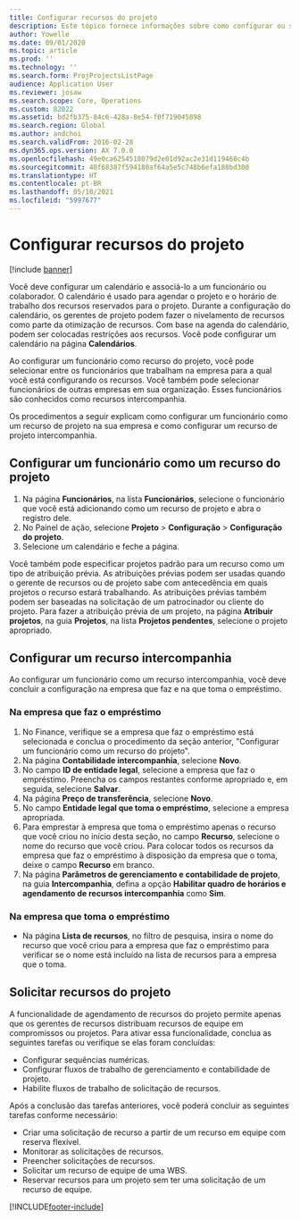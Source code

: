 ```yaml
---
title: Configurar recursos do projeto
description: Este tópico fornece informações sobre como configurar ou solicitar recursos do projeto.
author: Yowelle
ms.date: 09/01/2020
ms.topic: article
ms.prod: ''
ms.technology: ''
ms.search.form: ProjProjectsListPage
audience: Application User
ms.reviewer: josaw
ms.search.scope: Core, Operations
ms.custom: 82022
ms.assetid: bd2fb375-84c6-428a-8e54-f0f719045898
ms.search.region: Global
ms.author: andchoi
ms.search.validFrom: 2016-02-28
ms.dyn365.ops.version: AX 7.0.0
ms.openlocfilehash: 49e0ca6254518079d2e01d92ac2e31d119468c4b
ms.sourcegitcommit: 40f68387f594180af64a5e5c748b6efa188bd300
ms.translationtype: HT
ms.contentlocale: pt-BR
ms.lasthandoff: 05/10/2021
ms.locfileid: "5997677"
---
```

# <a name="set-up-project-resources"></a>Configurar recursos do projeto

[!include [banner](../includes/banner.md)]

Você deve configurar um calendário e associá-lo a um funcionário ou colaborador. O calendário é usado para agendar o projeto e o horário de trabalho dos recursos reservados para o projeto. Durante a configuração do calendário, os gerentes de projeto podem fazer o nivelamento de recursos como parte da otimização de recursos. Com base na agenda do calendário, podem ser colocadas restrições aos recursos. Você pode configurar um calendário na página **Calendários**.

Ao configurar um funcionário como recurso do projeto, você pode selecionar entre os funcionários que trabalham na empresa para a qual você está configurando os recursos. Você também pode selecionar funcionários de outras empresas em sua organização. Esses funcionários são conhecidos como recursos intercompanhia.

Os procedimentos a seguir explicam como configurar um funcionário como um recurso de projeto na sua empresa e como configurar um recurso de projeto intercompanhia.

## <a name="set-up-a-worker-as-a-project-resource"></a>Configurar um funcionário como um recurso do projeto

1. Na página **Funcionários**, na lista **Funcionários**, selecione o funcionário que você está adicionando como um recurso de projeto e abra o registro dele.
2. No Painel de ação, selecione **Projeto** &gt; **Configuração** &gt; **Configuração do projeto**.
3. Selecione um calendário e feche a página.

Você também pode especificar projetos padrão para um recurso como um tipo de atribuição prévia. As atribuições prévias podem ser usadas quando o gerente de recursos ou de projeto sabe com antecedência em quais projetos o recurso estará trabalhando. As atribuições prévias também podem ser baseadas na solicitação de um patrocinador ou cliente do projeto. Para fazer a atribuição prévia de um projeto, na página **Atribuir projetos**, na guia **Projetos**, na lista **Projetos pendentes**, selecione o projeto apropriado.

## <a name="set-up-an-intercompany-resource"></a>Configurar um recurso intercompanhia

Ao configurar um funcionário como um recurso intercompanhia, você deve concluir a configuração na empresa que faz e na que toma o empréstimo.

### <a name="in-the-lending-company"></a>Na empresa que faz o empréstimo

1. No Finance, verifique se a empresa que faz o empréstimo está selecionada e conclua o procedimento da seção anterior, "Configurar um funcionário como um recurso do projeto".
2. Na página **Contabilidade intercompanhia**, selecione **Novo**.
3. No campo **ID de entidade legal**, selecione a empresa que faz o empréstimo. Preencha os campos restantes conforme apropriado e, em seguida, selecione **Salvar**.
4. Na página **Preço de transferência**, selecione **Novo**.
5. No campo **Entidade legal que toma o empréstimo**, selecione a empresa apropriada.
6. Para emprestar à empresa que toma o empréstimo apenas o recurso que você criou no início desta seção, no campo **Recurso**, selecione o nome do recurso que você criou. Para colocar todos os recursos da empresa que faz o empréstimo à disposição da empresa que o toma, deixe o campo **Recurso** em branco.
7. Na página **Parâmetros de gerenciamento e contabilidade de projeto**, na guia **Intercompanhia**, defina a opção **Habilitar quadro de horários e agendamento de recursos intercompanhia** como **Sim**.

### <a name="in-the-borrowing-company"></a>Na empresa que toma o empréstimo

- Na página **Lista de recursos**, no filtro de pesquisa, insira o nome do recurso que você criou para a empresa que faz o empréstimo para verificar se o nome está incluído na lista de recursos para a empresa que o toma.

## <a name="request-project-resources"></a>Solicitar recursos do projeto
A funcionalidade de agendamento de recursos do projeto permite apenas que os gerentes de recursos distribuam recursos de equipe em compromissos ou projetos. Para ativar essa funcionalidade, conclua as seguintes tarefas ou verifique se elas foram concluídas:

- Configurar sequências numéricas.
- Configurar fluxos de trabalho de gerenciamento e contabilidade de projeto.
- Habilite fluxos de trabalho de solicitação de recursos.

Após a conclusão das tarefas anteriores, você poderá concluir as seguintes tarefas conforme necessário:

- Criar uma solicitação de recurso a partir de um recurso em equipe com reserva flexível.
- Monitorar as solicitações de recursos.
- Preencher solicitações de recursos.
- Solicitar um recurso de equipe de uma WBS.
- Reservar recursos para um projeto sem ter uma solicitação de um recurso de equipe.


[!INCLUDE[footer-include](../includes/footer-banner.md)]